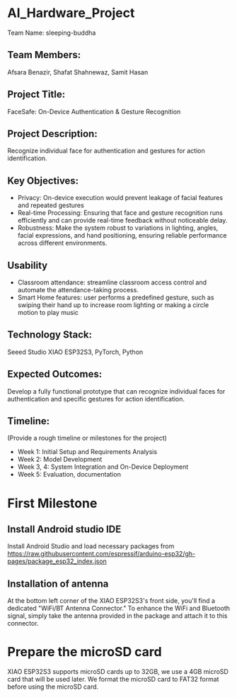 # AI_Hardware_Project

Team Name: sleeping-buddha

## Team Members:
Afsara Benazir,
Shafat Shahnewaz,
Samit Hasan

## Project Title: 
FaceSafe: On-Device Authentication & Gesture Recognition

## Project Description:
Recognize individual face for authentication and gestures for action identification.

## Key Objectives:
- Privacy: On-device execution would prevent leakage of facial features and repeated gestures
- Real-time Processing: Ensuring that face and gesture recognition runs efficiently and can provide real-time feedback without noticeable delay.
- Robustness: Make the system robust to variations in lighting, angles, facial expressions, and hand positioning, ensuring reliable performance across different environments.

## Usability
- Classroom attendance: streamline classroom access control and automate the attendance-taking process.
- Smart Home features: user performs a predefined gesture, such as swiping their hand up to increase room lighting or making a circle motion to play music

## Technology Stack:
Seeed Studio XIAO ESP32S3, PyTorch, Python

## Expected Outcomes:
Develop a fully functional prototype that can recognize individual faces for authentication and specific gestures for action identification.

## Timeline:
(Provide a rough timeline or milestones for the project)
- Week 1: Initial Setup and Requirements Analysis
- Week 2: Model Development
- Week 3, 4: System Integration and On-Device Deployment
- Week 5: Evaluation, documentation

# First Milestone

## Install Android studio IDE
Install Android Studio and load necessary packages from https://raw.githubusercontent.com/espressif/arduino-esp32/gh-pages/package_esp32_index.json

## Installation of antenna
At the bottom left corner of the XIAO ESP32S3's front side, you'll find a dedicated "WiFi/BT Antenna Connector." To enhance the WiFi and Bluetooth signal, simply take the antenna provided in the package and attach it to this connector.

# Prepare the microSD card
XIAO ESP32S3 supports microSD cards up to 32GB, we use a 4GB microSD card that will be used later. We format the microSD card to FAT32 format before using the microSD card.
